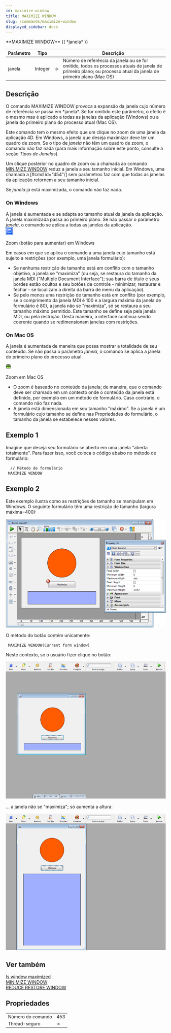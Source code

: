 ```yaml
---
id: maximize-window
title: MAXIMIZE WINDOW
slug: /commands/maximize-window
displayed_sidebar: docs
---
```


<!--REF #_command_.MAXIMIZE WINDOW.Syntax-->**MAXIMIZE WINDOW** {( *janela* )}<!-- END REF-->
<!--REF #_command_.MAXIMIZE WINDOW.Params-->
| Parâmetro | Tipo |  | Descrição |
| --- | --- | --- | --- |
| janela | Integer | &#8594;  | Número de referência da janela ou se for omitido, todos os processos atuais de janela de primeiro plano; ou processo atual da janela de primeiro plano (Mac OS) |

<!-- END REF-->

## Descrição 

<!--REF #_command_.MAXIMIZE WINDOW.Summary-->O comando MAXIMIZE WINDOW provoca a expansão da janela cujo número de referência se passa em *janela*.<!-- END REF--> Se for omitido este parâmetro, o efeito é o mesmo mas é aplicado a todas as janelas da aplicação (Windows) ou a janela do primeiro plano do processo atual (Mac OS).  

Este comando tem o mesmo efeito que um clique no zoom de uma janela da aplicação 4D. Em Windows, a janela que deseja maximizar deve ter um quadro de zoom. Se o tipo de *janela* não têm um quadro de zoom, o comando não faz nada (para mais informação sobre este ponto, consulte a seção *Tipos de Janelas*).

Um clique posterior no quadro de zoom ou a chamada ao comando [MINIMIZE WINDOW](minimize-window.md) reduz a janela a seu tamanho inicial. Em Windows, uma chamada a \[#cmd id="454"/\] sem parâmetros faz com que todas as janelas da aplicação retornem a seu tamanho inicial.

Se *janela* já está maximizada, o comando não faz nada.

### On Windows 

A janela é aumentada e se adapta ao tamanho atual da janela da aplicação. A janela maximizada passa ao primeiro plano. Se não passar o parâmetro *janela*, o comando se aplica a todas as janelas da aplicação.  
![](../assets/en/commands/pict39344.en.png) 

Zoom (botão para aumentar) em Windows

Em casos em que se aplica o comando a uma janela cujo tamanho está sujeito a restrições (por exemplo, uma janela formulário): 

* Se nenhuma restrição de tamanho está em conflito com o tamanho objetivo, a janela se "maximiza" (ou seja, se restaura do tamanho da janela MDI ("Multiple Document Interface"); sua barra de título e seus bordes estão ocultos e seu botões de controle - minimizar, restaurar e fechar - se localizam a direita da barra de menu da aplicação).
* Se pelo menos uma restrição de tamanho está em conflito (por exemplo, se o comprimento da janela MDI é 100 e a largura máxima da janela de formulário é 80), a janela não se "maximiza", só se restaura a seu tamanho máximo permitido. Este tamanho se define seja pela janela MDI, ou pela restrição. Desta maneira, a interface continua sendo coerente quando se redimensionam janelas com restrições.

### On Mac OS 

A janela é aumentada de maneira que possa mostrar a totalidade de seu conteúdo. Se não passa o parâmetro *janela*, o comando se aplica a janela do primeiro plano do processo atual.

![](../assets/en/commands/pict39345.en.png)

 Zoom em Mac OS  
* O zoom é baseado no conteúdo da janela; de maneira, que o comando deve ser chamado em um contexto onde o conteúdo da janela está definido, por exemplo em um método de formulário. Caso contrário, o comando não faz nada.
* A janela está dimensionada em seu tamanho "máximo". Se a janela é um formulário cujo tamanho se define nas Propriedades do formulário, o tamanho da janela se estabelece nesses valores.

## Exemplo 1 

Imagine que deseja seu formulário se aberto em uma janela "aberta totalmente". Para fazer isso, você coloca o código abaixo no método de formulário:

```4d
  // Método de formulário
 MAXIMIZE WINDOW
```

## Exemplo 2 

Este exemplo ilustra como as restrições de tamanho se manipulam em Windows. O seguinte formulário têm uma restrição de tamanho (largura máxima=400):

![](../assets/en/commands/pict1476223.en.png)

O método do botão contém unicamente:

```4d
 MAXIMIZE WINDOW(Current form window)
```

Neste contexto, se o usuário fizer clique no botão:

![](../assets/en/commands/pict1476225.en.png)

... a janela não se "maximiza"; só aumenta a altura:

![](../assets/en/commands/pict1476363.en.png)

## Ver também 

[Is window maximized](is-window-maximized.md)  
[MINIMIZE WINDOW](minimize-window.md)  
[REDUCE RESTORE WINDOW](reduce-restore-window.md)  

## Propriedades

|  |  |
| --- | --- |
| Número do comando | 453 |
| Thread-seguro | &cross; |


